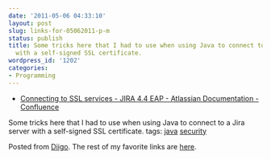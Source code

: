 ```yaml
---
date: '2011-05-06 04:33:10'
layout: post
slug: links-for-05062011-p-m
status: publish
title: Some tricks here that I had to use when using Java to connect to a Jira server
  with a self-signed SSL certificate.
wordpress_id: '1202'
categories:
- Programming
---
```



  * [Connecting to SSL services - JIRA 4.4 EAP - Atlassian Documentation - Confluence](http://confluence.atlassian.com/display/JIRA/Connecting+to+SSL+services)


Some tricks here that I had to use when using Java to connect to a Jira server with a self-signed SSL certificate.
 tags:                      [java](http://www.diigo.com/user/eobrain/java)            [security](http://www.diigo.com/user/eobrain/security)


Posted from [Diigo](http://www.diigo.com). The rest of my favorite links are [here](http://www.diigo.com/user/eobrain).
